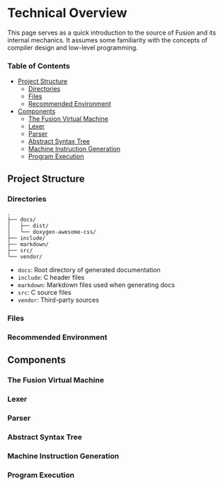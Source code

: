 # Technical Overview

This page serves as a quick introduction to the source of Fusion and its internal mechanics.
It assumes some familiarity with the concepts of compiler design and low-level programming.

### Table of Contents

- [Project Structure](#project-structure)
    - [Directories](#directories)
    - [Files](#files)
    - [Recommended Environment](#recommended-environment)
- [Components](#components)
    - [The Fusion Virtual Machine](#the-FUSION-virtual-machine)
    - [Lexer](#lexer)
    - [Parser](#parser)
    - [Abstract Syntax Tree](#abstract-syntax-tree)
    - [Machine Instruction Generation](#machine-instruction-generation)
    - [Program Execution](#program-execution)

## Project Structure

### Directories

```
.
├── docs/
│   ├── dist/
│   └── doxygen-awesome-css/
├── include/
├── markdown/
├── src/
└── vendor/
```

- `docs`: Root directory of generated documentation
- `include`: C header files
- `markdown`: Markdown files used when generating docs
- `src`: C source files
- `vendor`: Third-party sources

### Files

### Recommended Environment

## Components

### The Fusion Virtual Machine

### Lexer

### Parser

### Abstract Syntax Tree

### Machine Instruction Generation

### Program Execution